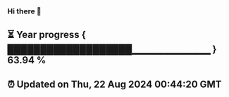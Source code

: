 ### Hi there 👋
⏳ Year progress { ███████████████████▁▁▁▁▁▁▁▁▁▁▁ } 63.94 %
---
⏰ Updated on Thu, 22 Aug 2024 00:44:20 GMT
---
